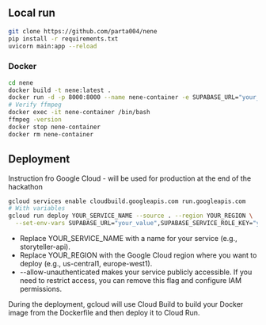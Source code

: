 ## Local run


```bash
git clone https://github.com/parta004/nene
pip install -r requirements.txt
uvicorn main:app --reload
```

### Docker
```bash
cd nene
docker build -t nene:latest .
docker run -d -p 8000:8000 --name nene-container -e SUPABASE_URL="your_local_test_url" -e SUPABASE_SERVICE_ROLE_KEY="your_local_test_key" nene:latest .
# Verify ffmpeg
docker exec -it nene-container /bin/bash
ffmpeg -version
docker stop nene-container
docker rm nene-container
```

## Deployment
Instruction fro Google Cloud - will be used for production at the end of the hackathon

```bash
gcloud services enable cloudbuild.googleapis.com run.googleapis.com
# With variables
gcloud run deploy YOUR_SERVICE_NAME --source . --region YOUR_REGION \
  --set-env-vars SUPABASE_URL="your_value",SUPABASE_SERVICE_ROLE_KEY="your_key",OPENAI_API_KEY="your_openai_key"

```
- Replace YOUR_SERVICE_NAME with a name for your service (e.g., storyteller-api).
- Replace YOUR_REGION with the Google Cloud region where you want to deploy (e.g., us-central1, europe-west1).
- --allow-unauthenticated makes your service publicly accessible. If you need to restrict access, you can remove this flag and configure IAM permissions.

During the deployment, gcloud will use Cloud Build to build your Docker image from the Dockerfile and then deploy it to Cloud Run.